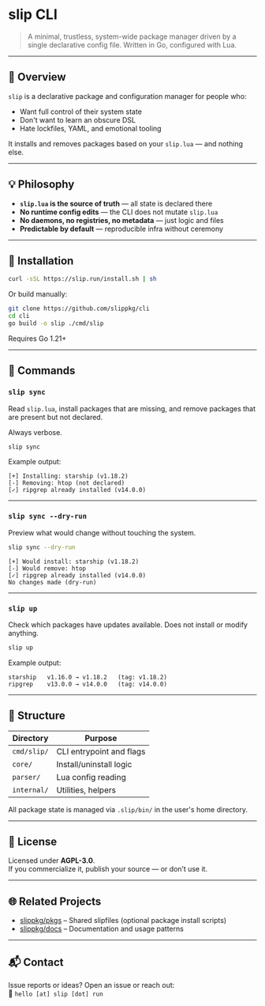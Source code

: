 # slip CLI

> A minimal, trustless, system-wide package manager driven by a single declarative config file. Written in Go, configured with Lua.

---

## 📌 Overview

`slip` is a declarative package and configuration manager for people who:
- Want full control of their system state
- Don't want to learn an obscure DSL 
- Hate lockfiles, YAML, and emotional tooling

It installs and removes packages based on your `slip.lua` — and nothing else.

---

## 💡 Philosophy

- **`slip.lua` is the source of truth** — all state is declared there
- **No runtime config edits** — the CLI does not mutate `slip.lua`
- **No daemons, no registries, no metadata** — just logic and files
- **Predictable by default** — reproducible infra without ceremony

---

## 🔧 Installation

```sh
curl -sSL https://slip.run/install.sh | sh
```

Or build manually:

```sh
git clone https://github.com/slippkg/cli
cd cli
go build -o slip ./cmd/slip
```

Requires Go 1.21+

---

## 🚀 Commands

### `slip sync`
Read `slip.lua`, install packages that are missing, and remove packages that are present but not declared.

Always verbose.

```sh
slip sync
```

Example output:

```text
[+] Installing: starship (v1.18.2)
[-] Removing: htop (not declared)
[✓] ripgrep already installed (v14.0.0)
```

---

### `slip sync --dry-run`
Preview what would change without touching the system.

```sh
slip sync --dry-run
```

```text
[+] Would install: starship (v1.18.2)
[-] Would remove: htop
[✓] ripgrep already installed (v14.0.0)
No changes made (dry-run)
```

---

### `slip up`
Check which packages have updates available.
Does not install or modify anything.

```sh
slip up
```

Example output:

```text
starship   v1.16.0 → v1.18.2   (tag: v1.18.2)
ripgrep    v13.0.0 → v14.0.0   (tag: v14.0.0)
```

---

## 📁 Structure

| Directory      | Purpose                          |
|----------------|----------------------------------|
| `cmd/slip/`    | CLI entrypoint and flags         |
| `core/`        | Install/uninstall logic          |
| `parser/`      | Lua config reading               |
| `internal/`    | Utilities, helpers               |

All package state is managed via `.slip/bin/` in the user's home directory.

---

## 📜 License

Licensed under **AGPL-3.0**.  
If you commercialize it, publish your source — or don’t use it.

---

## 🌐 Related Projects

- [slippkg/pkgs](https://github.com/slippkg/pkgs) – Shared slipfiles (optional package install scripts)
- [slippkg/docs](https://github.com/slippkg/docs) – Documentation and usage patterns

---

## 📬 Contact

Issue reports or ideas? Open an issue or reach out:  
📧 `hello [at] slip [dot] run`


